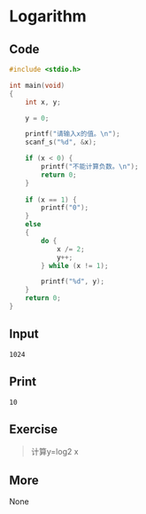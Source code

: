 # Logarithm

## Code

```c
#include <stdio.h>

int main(void)
{
	int x, y;

	y = 0;

	printf("请输入x的值。\n");
	scanf_s("%d", &x);

	if (x < 0) {
		printf("不能计算负数。\n");
		return 0;
	}
	
	if (x == 1) {
		printf("0");
	}
	else 
	{
		do {
			x /= 2;
			y++;
		} while (x != 1);

		printf("%d", y);
	}
	return 0;
}
```

## Input

`1024`

## Print

`10`

## Exercise

>  计算y=log2 x

## More

None



